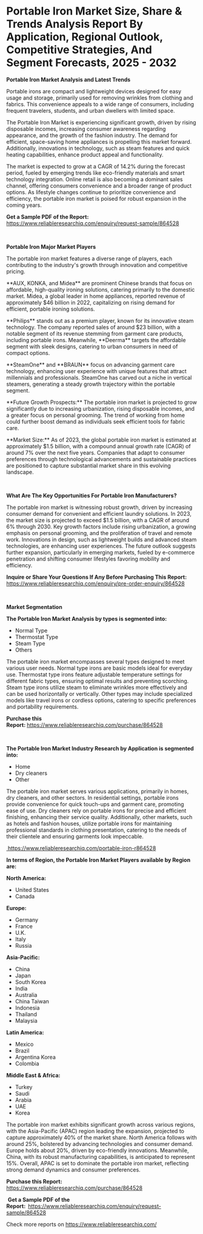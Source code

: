 <p><h1>Portable Iron Market Size, Share & Trends Analysis Report By Application, Regional Outlook, Competitive Strategies, And Segment Forecasts, 2025 - 2032</h1></p><p><strong>Portable Iron Market Analysis and Latest Trends</strong></p>
<p><p>Portable irons are compact and lightweight devices designed for easy usage and storage, primarily used for removing wrinkles from clothing and fabrics. This convenience appeals to a wide range of consumers, including frequent travelers, students, and urban dwellers with limited space.</p><p>The Portable Iron Market is experiencing significant growth, driven by rising disposable incomes, increasing consumer awareness regarding appearance, and the growth of the fashion industry. The demand for efficient, space-saving home appliances is propelling this market forward. Additionally, innovations in technology, such as steam features and quick heating capabilities, enhance product appeal and functionality.</p><p>The market is expected to grow at a CAGR of 14.2% during the forecast period, fueled by emerging trends like eco-friendly materials and smart technology integration. Online retail is also becoming a dominant sales channel, offering consumers convenience and a broader range of product options. As lifestyle changes continue to prioritize convenience and efficiency, the portable iron market is poised for robust expansion in the coming years.</p></p>
<p><strong>Get a Sample PDF of the Report:&nbsp;</strong> <a href="https://www.reliableresearchiq.com/enquiry/request-sample/864528?utm_campaign=2346&utm_medium=2&utm_source=Github&utm_content=ia&utm_term=08022025&utm_id=portable-iron">https://www.reliableresearchiq.com/enquiry/request-sample/864528</a></p>
<p>&nbsp;</p>
<p><strong>Portable Iron Major Market Players</strong></p>
<p><p>The portable iron market features a diverse range of players, each contributing to the industry's growth through innovation and competitive pricing. </p><p>**AUX, KONKA, and Midea** are prominent Chinese brands that focus on affordable, high-quality ironing solutions, catering primarily to the domestic market. Midea, a global leader in home appliances, reported revenue of approximately $46 billion in 2022, capitalizing on rising demand for efficient, portable ironing solutions. </p><p>**Philips** stands out as a premium player, known for its innovative steam technology. The company reported sales of around $23 billion, with a notable segment of its revenue stemming from garment care products, including portable irons. Meanwhile, **Deerma** targets the affordable segment with sleek designs, catering to urban consumers in need of compact options.</p><p>**SteamOne** and **BRAUN** focus on advancing garment care technology, enhancing user experience with unique features that attract millennials and professionals. SteamOne has carved out a niche in vertical steamers, generating a steady growth trajectory within the portable segment. </p><p>**Future Growth Prospects:** The portable iron market is projected to grow significantly due to increasing urbanization, rising disposable incomes, and a greater focus on personal grooming. The trend of working from home could further boost demand as individuals seek efficient tools for fabric care. </p><p>**Market Size:** As of 2023, the global portable iron market is estimated at approximately $1.5 billion, with a compound annual growth rate (CAGR) of around 7% over the next five years. Companies that adapt to consumer preferences through technological advancements and sustainable practices are positioned to capture substantial market share in this evolving landscape.</p></p>
<p>&nbsp;</p>
<p><strong>What Are The Key Opportunities For Portable Iron Manufacturers?</strong></p>
<p><p>The portable iron market is witnessing robust growth, driven by increasing consumer demand for convenient and efficient laundry solutions. In 2023, the market size is projected to exceed $1.5 billion, with a CAGR of around 6% through 2030. Key growth factors include rising urbanization, a growing emphasis on personal grooming, and the proliferation of travel and remote work. Innovations in design, such as lightweight builds and advanced steam technologies, are enhancing user experiences. The future outlook suggests further expansion, particularly in emerging markets, fueled by e-commerce penetration and shifting consumer lifestyles favoring mobility and efficiency.</p></p>
<p><strong>Inquire or Share Your Questions If Any Before Purchasing This Report:</strong> <a href="https://www.reliableresearchiq.com/enquiry/pre-order-enquiry/864528?utm_campaign=2346&utm_medium=2&utm_source=Github&utm_content=ia&utm_term=08022025&utm_id=portable-iron">https://www.reliableresearchiq.com/enquiry/pre-order-enquiry/864528</a></p>
<p>&nbsp;</p>
<p><strong>Market Segmentation</strong></p>
<p><strong>The Portable Iron Market Analysis by types is segmented into:</strong></p>
<p><ul><li>Normal Type</li><li>Thermostat Type</li><li>Steam Type</li><li>Others</li></ul></p>
<p><p>The portable iron market encompasses several types designed to meet various user needs. Normal type irons are basic models ideal for everyday use. Thermostat type irons feature adjustable temperature settings for different fabric types, ensuring optimal results and preventing scorching. Steam type irons utilize steam to eliminate wrinkles more effectively and can be used horizontally or vertically. Other types may include specialized models like travel irons or cordless options, catering to specific preferences and portability requirements.</p></p>
<p><strong>Purchase this Report:&nbsp;</strong><a href="https://www.reliableresearchiq.com/purchase/864528?utm_campaign=2346&utm_medium=2&utm_source=Github&utm_content=ia&utm_term=08022025&utm_id=portable-iron">https://www.reliableresearchiq.com/purchase/864528</a></p>
<p>&nbsp;</p>
<p><strong>The Portable Iron Market Industry Research by Application is segmented into:</strong></p>
<p><ul><li>Home</li><li>Dry cleaners</li><li>Other</li></ul></p>
<p><p>The portable iron market serves various applications, primarily in homes, dry cleaners, and other sectors. In residential settings, portable irons provide convenience for quick touch-ups and garment care, promoting ease of use. Dry cleaners rely on portable irons for precise and efficient finishing, enhancing their service quality. Additionally, other markets, such as hotels and fashion houses, utilize portable irons for maintaining professional standards in clothing presentation, catering to the needs of their clientele and ensuring garments look impeccable.</p></p>
<p><a href="https://www.reliableresearchiq.com/portable-iron-r864528?utm_campaign=2346&utm_medium=2&utm_source=Github&utm_content=ia&utm_term=08022025&utm_id=portable-iron">&nbsp;https://www.reliableresearchiq.com/portable-iron-r864528</a></p>
<p><strong>In terms of Region, the Portable Iron Market Players available by Region are:</strong></p>
<p>
    <p> <strong> North America: </strong>
        <ul>
            <li>United States</li>
            <li>Canada</li>
        </ul>
        </p> 
    <p> <strong> Europe: </strong>
        <ul>
            <li>Germany</li>
            <li>France</li>
            <li>U.K.</li>
            <li>Italy</li>
            <li>Russia</li>
        </ul>
        </p> 
    <p> <strong> Asia-Pacific: </strong>
        <ul>
            <li>China</li>
            <li>Japan</li>
            <li>South Korea</li>
            <li>India</li>
            <li>Australia</li>
            <li>China Taiwan</li>
            <li>Indonesia</li>
            <li>Thailand</li>
            <li>Malaysia</li>
        </ul>
        </p> 
    <p> <strong> Latin America: </strong>
        <ul>
            <li>Mexico</li>
            <li>Brazil</li>
            <li>Argentina Korea</li>
            <li>Colombia</li>
        </ul>
        </p> 
    <p> <strong> Middle East & Africa: </strong>
        <ul>
            <li>Turkey</li>
            <li>Saudi</li>
            <li>Arabia</li>
            <li>UAE</li>
            <li>Korea</li>
        </ul>
    </p>
    </p>
<p><p>The portable iron market exhibits significant growth across various regions, with the Asia-Pacific (APAC) region leading the expansion, projected to capture approximately 40% of the market share. North America follows with around 25%, bolstered by advancing technologies and consumer demand. Europe holds about 20%, driven by eco-friendly innovations. Meanwhile, China, with its robust manufacturing capabilities, is anticipated to represent 15%. Overall, APAC is set to dominate the portable iron market, reflecting strong demand dynamics and consumer preferences.</p></p>
<p><strong>Purchase this Report: </strong><a href="https://www.reliableresearchiq.com/purchase/864528?utm_campaign=2346&utm_medium=2&utm_source=Github&utm_content=ia&utm_term=08022025&utm_id=portable-iron">https://www.reliableresearchiq.com/purchase/864528</a></p>
<p>&nbsp;<strong>Get a Sample PDF of the Report:&nbsp;&nbsp;</strong><a href="https://www.reliableresearchiq.com/enquiry/request-sample/864528?utm_campaign=2346&utm_medium=2&utm_source=Github&utm_content=ia&utm_term=08022025&utm_id=portable-iron">https://www.reliableresearchiq.com/enquiry/request-sample/864528</a></p>
<p><strong></strong></p>
<p>Check more reports on <a href="https://www.reliableresearchiq.com/?utm_campaign=2346&utm_medium=2&utm_source=Github&utm_content=ia&utm_term=08022025&utm_id=portable-iron">https://www.reliableresearchiq.com/</a></p>